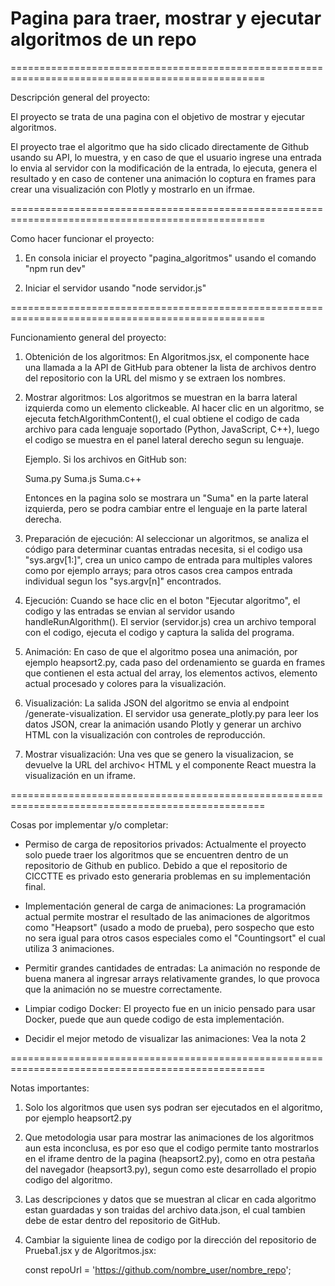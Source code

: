 # Pagina para traer, mostrar y ejecutar algoritmos de un repo

==================================================================================================

Descripción general del proyecto:

El proyecto se trata de una pagina con el objetivo de mostrar y ejecutar algoritmos.

El proyecto trae el algoritmo que ha sido clicado directamente de Github usando su API,
lo muestra, y en caso de que el usuario ingrese una entrada lo envia al servidor con
la modificación de la entrada, lo ejecuta, genera el resultado y en caso de contener una
animación lo coptura en frames para crear una visualización con Plotly y mostrarlo en un
ifrmae.


==================================================================================================

Como hacer funcionar el proyecto:

1. En consola iniciar el proyecto "pagina_algoritmos" usando el comando "npm run dev"

2. Iniciar el servidor usando "node servidor.js"

==================================================================================================

Funcionamiento general del proyecto:

1. Obtenición de los algoritmos: En Algoritmos.jsx, el componente hace una llamada a la API de
	GitHub para obtener la lista de archivos dentro del repositorio con la URL del mismo y
	se extraen los nombres.

2. Mostrar algoritmos: Los algoritmos se muestran en la barra lateral izquierda como un elemento
	clickeable. Al hacer clic en un algoritmo, se ejecuta fetchAlgorithmContent(), el cual
	obtiene el codigo de cada archivo para cada lenguaje soportado (Python, JavaScript, C++),
	luego el codigo se muestra en el panel lateral derecho segun su lenguaje.

	Ejemplo. Si los archivos en GitHub son:

	Suma.py
	Suma.js
	Suma.c++

	Entonces en la pagina solo se mostrara un "Suma" en la parte lateral izquierda, pero se
	podra cambiar entre el lenguaje en la parte lateral derecha.

3. Preparación de ejecución: Al seleccionar un algoritmos, se analiza el código para determinar
	cuantas entradas necesita, si el codigo usa "sys.argv[1:]", crea un unico campo de entrada
	para multiples valores como por ejemplo arrays; para otros casos crea campos entrada
	individual segun los "sys.argv[n]" encontrados.

4. Ejecución: Cuando se hace clic en el boton "Ejecutar algoritmo", el codigo y las entradas se
	envian al servidor usando handleRunAlgorithm(). El servior (servidor.js) crea un archivo
	temporal con el codigo, ejecuta el codigo y captura la salida del programa.

5. Animación: En caso de que el algoritmo posea una animación, por ejemplo heapsort2.py, cada
	paso del ordenamiento se guarda en frames que contienen el esta actual del array, los
	elementos activos, elemento actual procesado y colores para la visualización.

6. Visualización: La salida JSON del algoritmo se envia al endpoint /generate-visualization.
	El servidor usa generate_plotly.py para leer los datos JSON, crear la animación usando
	Plotly y generar un archivo HTML con la visualización con controles de reproducción.

7. Mostrar visualización: Una ves que se genero la visualizacion, se devuelve la URL del archivo<
	HTML y el componente React muestra la visualización en un iframe.

==================================================================================================

Cosas por implementar y/o completar:


* Permiso de carga de repositorios privados: Actualmente el proyecto solo puede traer los
	algoritmos que se encuentren dentro de un repositorio de Github en publico. Debido
	a que el repositorio de CICCTTE es privado esto generaria problemas en su
	implementación final.

* Implementación general de carga de animaciones: La programación actual permite mostrar
	el resultado de las animaciones de algoritmos como "Heapsort" (usado a modo de
	prueba), pero sospecho que esto no sera igual para otros casos especiales como
	el "Countingsort" el cual utiliza 3 animaciones.

* Permitir grandes cantidades de entradas: La animación no responde de buena manera al
	ingresar arrays relativamente grandes, lo que provoca que la animación no se
	muestre correctamente. 

* Limpiar codigo Docker: El proyecto fue en un inicio pensado para usar Docker, puede que
	aun quede codigo de esta implementación.

* Decidir el mejor metodo de visualizar las animaciones: Vea la nota 2

==================================================================================================

Notas importantes:

1. Solo los algoritmos que usen sys podran ser ejecutados en el algoritmo, por ejemplo 
	heapsort2.py

2. Que metodologia usar para mostrar las animaciones de los algoritmos aun esta inconclusa, es
	por eso que el codigo permite tanto mostrarlos en el iframe dentro de la pagina (heapsort2.py), 
	como en otra pestaña del navegador (heapsort3.py), segun como este desarrollado el 
	propio codigo del algoritmo.

3. Las descripciones y datos que se muestran al clicar en cada algoritmo estan guardadas y son
	traidas del archivo data.json, el cual tambien debe de estar dentro del repositorio de
	GitHub.

4. Cambiar la siguiente linea de codigo por la dirección del repositorio de Prueba1.jsx y de Algoritmos.jsx:

	const repoUrl = 'https://github.com/nombre_user/nombre_repo';
